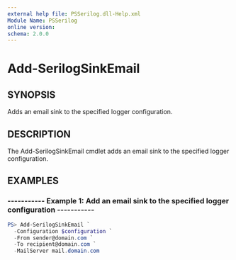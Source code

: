 ```yaml
---
external help file: PSSerilog.dll-Help.xml
Module Name: PSSerilog
online version:
schema: 2.0.0
---
```


# Add-SerilogSinkEmail

## SYNOPSIS

Adds an email sink to the specified logger configuration.

## DESCRIPTION

The Add-SerilogSinkEmail cmdlet adds an email sink to the specified logger configuration.

## EXAMPLES

### ----------- Example 1: Add an email sink to the specified logger configuration -----------

```powershell
PS> Add-SerilogSinkEmail `
  -Configuration $configuration `
  -From sender@domain.com `
  -To recipient@domain.com `
  -MailServer mail.domain.com
```